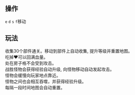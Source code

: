 ## 操作

`e` `d` `s` `f`移动

## 玩法

收集30个部件通关。移动到部件上自动收集, 提升等级并重置地图。<br>
吃掉♥可以回满血量。<br>
处在房子格不会受到攻击。<br>
战胜怪物会获得经验自动升级, 向怪物移动自动发起攻击。<br>
怪物会缓慢向玩家地点靠近。<br>
怪物之间也会相互吞噬，并获得经验升级。<br>
每隔一段时间地图会自动重置。<br>





